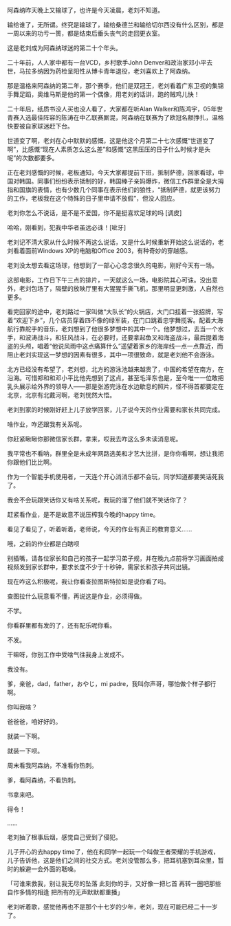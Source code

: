 阿森纳昨天晚上又输球了，也许是今天凌晨，老刘不知道。

输给谁了，无所谓。终究是输球了，输给桑德兰和输给切尔西没有什么区别，都是一周以来的功亏一篑，都是结束后垂头丧气的走回更衣室。

这是老刘成为阿森纳球迷的第二十个年头。

二十年前，人人家中都有一台VCD，乡村歌手John Denver和政治家邓小平去世，马拉多纳因为药检呈阳性从博卡青年退役，老刘喜欢上了阿森纳。

那是温格来阿森纳的第二年，那个赛季，他们是双冠王，老刘看着广东卫视的集锦手舞足蹈，奥维马斯是他的第一个偶像，用老刘的话讲，跑的贼鸡儿快！

二十年后，纸质书没人买也没人看了，大家都在听Alan Walker和陈鸿宇，05年世青赛入选最佳阵容的陈涛在中乙联赛厮混，阿森纳在联赛为了欧冠名额挣扎，温格快要被自家球迷赶下台。

世道变了啊，老刘在心中默默的感慨，这是他这个月第二十七次感慨“世道变了啊”，比感慨“现在人素质怎么这么差”和感慨“这黑压压的日子什么时候才是头呢”的次数都要多。

正在老刘感慨的时候，老板通知，今天大家都提前下班，抵制萨德，回家看球，中国对韩国。同事们纷纷表示抵制的好，韩国棒子亲妈爆炸，微信工作群里全是大拇指和国旗的表情，也有少数几个同事在表示他们的狼性，“抵制萨德，就更该努力的工作，老板我在这个特殊的日子里申请不放假”，但没人回应。

老刘你怎么不说话，是不是不爱国，你不是挺喜欢足球的吗 [调皮]

哈哈，刚看到，犯我中华者虽远必诛！[呲牙]

老刘记不清大家从什么时候不再这么说话，又是什么时候重新开始这么说话的，老刘看着面前Windows XP的电脑和Office 2003，有种奇妙的穿越感。

老刘没太想去看这场球，他想到了一部心心念念很久的电影，刚好今天有一场。

这部电影，工作日下午三点的排片，一天就这么一场，电影院其心可诛。没出意外，老刘包场了，隔壁的放映厅里有大猩猩手撕飞机，那里明显更刺激，人自然也更多。

看完回家的途中，老刘路过一家叫做“大队长”的火锅店，大门口挂着一张招牌，写着“欢迎下乡”，几个店员穿着四不像的绿军装，在门口跳着忠字舞揽客。配着大海航行靠舵手的音乐，老刘想到了他很多梦想中的其中一个。他梦想过，去当一个水手，和波涛战斗，和狂风战斗，在必要时，还要拿起鱼叉和海盗战斗，最后提着海盗的头颅，唱着“他说风雨中这点痛算什么”遥望着家乡的海岸线一点一点靠近，而阻止老刘实现这一梦想的因素有很多，其中一项很致命，就是老刘他不会游泳。

北方已经没有希望了，老刘想，北方的游泳池越来越贵了，中国的希望在南方，在沿海。可惜郑和和邓小平比他先想到了这点，甚至毛泽东也是，至今唯一一位敢把乳头展示给外界的领导人——那是张游完泳在水边歇息的照片，怪不得首都要定在北京，北京有北戴河啊，老刘恍然大悟。

老刘到家的时候刚好赶上儿子放学回家，儿子说今天的作业需要和家长共同完成。

啥作业，咋还跟我有关系呢。

你赶紧瞅瞅你那微信家长群，拿来，哎我去咋这么多未读消息呢。

我平常也不看呐，群里全是未成年网路选美和才艺大比拼，是你你看啊，想让我把你跟他们比比啊。

作为一个智能手机使用者，一天连个开心消消乐都不会玩，同学知道都要笑话死我了。

我会不会玩跟笑话你又有啥关系呢，我玩的溜了他们就不笑话你了？

赶紧看作业，是不是故意不说压榨我今晚的happy time。

看见了看见了，听着听着，老师说，今天的作业有真正的教育意义……

哦，之前的作业都是白瞎呗

别插嘴，请各位家长和自己的孩子一起学习弟子规，并在晚九点前将学习画面拍成视频发到家长群中，要求长度不少于十秒钟，需家长和孩子共同出镜。

现在咋这么积极呢，我让你看查拉图斯特拉如是说你看了吗。

查图拉什么玩意看不懂，再说这是作业，必须得做。

不学。

你看群里都有发的了，还有配乐呢你看。

不发。

干嘛呀，你别工作中受啥气往我身上发成不。

我没有。

爹，亲爸，dad，father，おやじ，mi padre，我叫你声哥，哪怕做个样子都行啊。

你叫我啥？

爸爸爸，咱好好的。

就装一下啊。

就装一下呗。

周末看我阿森纳，不准看你热刺。

爹，看阿森纳，不看热刺。

书拿来吧。

得令！

……

老刘抽了根事后烟，感觉自己受到了侵犯。

儿子开心的去happy time了，他在和同学一起玩一个叫做王者荣耀的手机游戏，儿子告诉他，这是他们之间的社交方式。老刘没管那么多，把耳机塞到耳朵里，暂时的躲避一会外面的聒噪。

「可谁来救我，别让我无尽的坠落
    此刻你的手，又好像一把匕首
    再转一圈吧那些自作多情的相逢
    把所有的无声默默都重播」

老刘听着歌，感觉他再也不是那个十七岁的少年，老刘，现在可能已经二十一岁了。